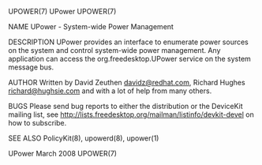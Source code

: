 UPOWER(7)								    UPower								     UPOWER(7)

NAME
       UPower - System-wide Power Management

DESCRIPTION
       UPower provides an interface to enumerate power sources on the system and control system-wide power management. Any application can access the
       org.freedesktop.UPower service on the system message bus.

AUTHOR
       Written by David Zeuthen <davidz@redhat.com>, Richard Hughes <richard@hughsie.com> and with a lot of help from many others.

BUGS
       Please send bug reports to either the distribution or the DeviceKit mailing list, see http://lists.freedesktop.org/mailman/listinfo/devkit-devel on how
       to subscribe.

SEE ALSO
       PolicyKit(8), upowerd(8), upower(1)

UPower									  March 2008								     UPOWER(7)
